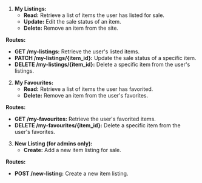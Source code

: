1. **My Listings:**
   - **Read:** Retrieve a list of items the user has listed for sale.
   - **Update:** Edit the sale status of an item.
   - **Delete:** Remove an item from the site.

**Routes:**
- **GET /my-listings:** Retrieve the user's listed items.
- **PATCH /my-listings/{item_id}:** Update the sale status of a specific item.
- **DELETE /my-listings/{item_id}:** Delete a specific item from the user's listings.

2. **My Favourites:**
   - **Read:** Retrieve a list of items the user has favorited.
   - **Delete:** Remove an item from the user's favorites.

**Routes:**
- **GET /my-favourites:** Retrieve the user's favorited items.
- **DELETE /my-favourites/{item_id}:** Delete a specific item from the user's favorites.

3. **New Listing (for admins only):**
   - **Create:** Add a new item listing for sale.

**Routes:**
- **POST /new-listing:** Create a new item listing.

